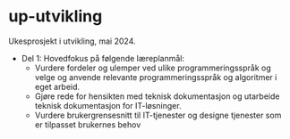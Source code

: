 # up-utvikling
Ukesprosjekt i utvikling, mai 2024.

* Del 1:
Hovedfokus på følgende læreplanmål:
  * Vurdere fordeler og ulemper ved ulike programmeringsspråk og velge og anvende relevante programmeringsspråk og algoritmer i eget arbeid.
  * Gjøre rede for hensikten med teknisk dokumentasjon og utarbeide teknisk dokumentasjon for IT-løsninger.
  * Vurdere brukergrensesnitt til IT-tjenester og designe tjenester som er tilpasset brukernes behov
